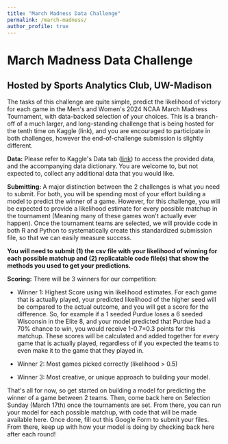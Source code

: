 ```yaml
---
title: "March Madness Data Challenge"
permalink: /march-madness/
author_profile: true
---
```

# March Madness Data Challenge
## Hosted by Sports Analytics Club, UW-Madison
The tasks of this challenge are quite simple, predict the likelihood of victory for each game in the Men's and Women's 2024 NCAA March Madness Tournament, with data-backed selection of your choices. This is a branch-off of a much larger, and long-standing challenge that is being hosted for the tenth time on Kaggle (link), and you are encouraged to participate in both challenges, however the end-of-challenge submission is slightly different.

**Data:** Please refer to Kaggle's Data tab ([link](https://www.kaggle.com/competitions/march-machine-learning-mania-2024/data)) to access the provided data, and the accompanying data dictionary. You are welcome to, but not expected to, collect any additional data that you would like.

**Submitting:** A major distinction between the 2 challenges is what you need to submit. For both, you will be spending most of your effort building a model to predict the winner of a game. However, for this challenge, you will be expected to provide a likelihood estimate for every possible matchup in the tournament (Meaning many of these games won't actually ever happen). Once the tournament teams are selected, we will provide code in both R and Python to systematically create this standardized submission file, so that we can easily measure success.

**You will need to submit (1) the csv file with your likelihood of winning for each possible matchup and (2) replicatable code file(s) that show the methods you used to get your predictions.** 

**Scoring:**
There will be 3 winners for our competition:
* Winner 1: Highest Score using win likelihood estimates. For each game that is actually played, your predicted likelihood of the higher seed will be compared to the actual outcome, and you will get a score for the difference. So, for example if a 1 seeded Purdue loses a 6 seeded Wisconsin in the Elite 8, and your model predicted that Purdue had a 70% chance to win, you would receive 1-0.7=0.3 points for this matchup. These scores will be calculated and added together for every game that is actually played, regardless of if you expected the teams to even make it to the game that they played in.

* Winner 2: Most games picked correctly (likelihood > 0.5)

* Winner 3: Most creative, or unique approach to building your model.

That's all for now, so get started on building a model for predicting the winner of a game between 2 teams.
Then, come back here on Selection Sunday (March 17th) once the tournaments are set. From there, you can run your model for each possible matchup, with code that will be made available here.
Once done, fill out this Google Form to submit your files. From there, keep up with how your model is doing by checking back here after each round!